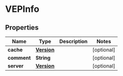 

# VEPInfo


## Properties

| Name | Type | Description | Notes |
|------------ | ------------- | ------------- | -------------|
|**cache** | [**Version**](Version.md) |  |  [optional] |
|**comment** | **String** |  |  [optional] |
|**server** | [**Version**](Version.md) |  |  [optional] |



